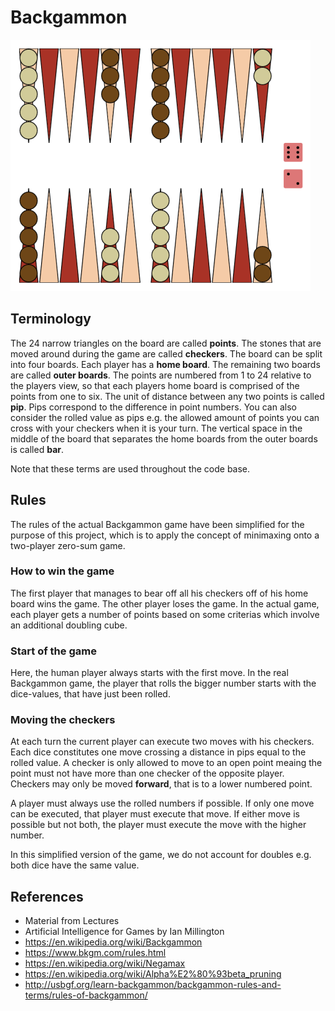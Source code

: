 # Backgammon
![](https://raw.githubusercontent.com/eggersa/Backgammon/master/docs/Screenshot.png)

## Terminology

The 24 narrow triangles on the board are called **points**. The stones that are moved around during the game are called **checkers**. The board can be split into four boards. Each player has a **home board**. The remaining two boards are called **outer boards**. The points are numbered from 1 to 24 relative to the players view, so that each players home board is comprised of the points from one to six. The unit of distance between any two points is called **pip**. Pips correspond to the difference in point numbers. You can also consider the rolled value as pips e.g. the allowed amount of points you can cross with your checkers when it is your turn. The vertical space in the middle of the board that separates the home boards from the outer boards is called **bar**.

Note that these terms are used throughout the code base.

## Rules
The rules of the actual Backgammon game have been simplified for the purpose of this project, which is to apply the concept of minimaxing onto a two-player zero-sum game.

### How to win the game
The first player that manages to bear off all his checkers off of his home board wins the game. The other player loses the game. In the actual game, each player gets a number of points based on some criterias which involve an additional doubling cube.

### Start of the game
Here, the human player always starts with the first move. In the real Backgammon game, the player that rolls the bigger number starts with the dice-values, that have just been rolled.

### Moving the checkers
At each turn the current player can execute two moves with his checkers. Each dice constitutes one move crossing a distance in pips equal to the rolled value. A checker is only allowed to move to an open point meaing the point must not have more than one checker of the opposite player. Checkers may only be moved **forward**, that is to a lower numbered point.

A player must always use the rolled numbers if possible. If only one move can be executed, that player must execute that move. If either move is possible but not both, the player must execute the move with the higher number.

In this simplified version of the game, we do not account for doubles e.g. both dice have the same value.

## References

- Material from Lectures
- Artificial Intelligence for Games by Ian Millington
- https://en.wikipedia.org/wiki/Backgammon
- https://www.bkgm.com/rules.html
- https://en.wikipedia.org/wiki/Negamax
- https://en.wikipedia.org/wiki/Alpha%E2%80%93beta_pruning
- http://usbgf.org/learn-backgammon/backgammon-rules-and-terms/rules-of-backgammon/
